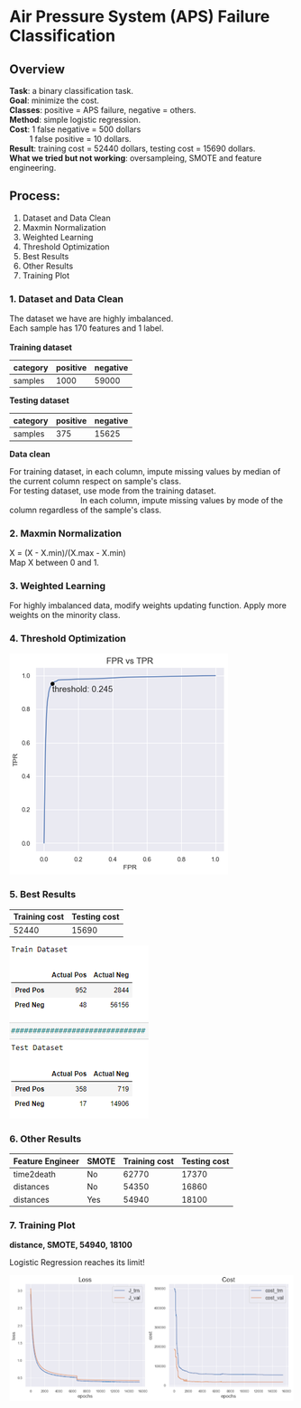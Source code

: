 # Air Pressure System (APS) Failure Classification

## Overview
**Task**: a binary classification task. <br>
**Goal**: minimize the cost. <br>
**Classes**: positive = APS failure, negative = others. <br>
**Method**: simple logistic regression. <br>
**Cost**: 1 false negative = 500 dollars <br>&nbsp;&nbsp;&nbsp;&nbsp;&nbsp;&nbsp;&nbsp;&nbsp;
1 false positive = 10 dollars. <br>
**Result**: training cost = 52440 dollars, testing cost = 15690 dollars. <br>
**What we tried but not working**: oversampleing, SMOTE and feature engineering.

## Process:
1. Dataset and Data Clean
2. Maxmin Normalization
3. Weighted Learning
4. Threshold Optimization
5. Best Results
6. Other Results
7. Training Plot

### 1. Dataset and Data Clean
The dataset we have are highly imbalanced. <br>
Each sample has 170 features and 1 label. <br>
<br>
**Training dataset**

category	| positive | 	negative
------|------------|-----------
samples | 1000 |	59000

**Testing dataset**

category	| positive | 	negative
------|------------|-----------
samples | 375 |	15625

**Data clean**

For training dataset, in each column, impute missing values by median of the current column respect on sample's class. <br>
For testing dataset, use mode from the training dataset. <br> &nbsp;&nbsp;&nbsp;&nbsp;&nbsp;&nbsp;&nbsp;&nbsp;&nbsp;&nbsp;&nbsp;&nbsp;&nbsp;&nbsp;&nbsp;&nbsp;&nbsp;&nbsp;&nbsp;&nbsp;&nbsp;&nbsp;&nbsp;&nbsp;&nbsp;&nbsp;&nbsp;&nbsp;&nbsp;&nbsp;&nbsp;
In each column, impute missing values by mode of the column regardless of the sample's class. <br>

### 2. Maxmin Normalization

X = (X - X.min)/(X.max - X.min) <br>
Map X between 0 and 1. <br>

### 3. Weighted Learning

For highly imbalanced data, modify weights updating function.
Apply more weights on the minority class.

### 4. Threshold Optimization

![threshold optimization](/results/threshold_optimization.png)

### 5. Best Results

Training cost | 	Testing cost
--------------|---------------
52440 |	15690

![confusion matrix](/results/confusion_matrix.png)

### 6. Other Results

Feature Engineer | SMOTE | Training cost | 	Testing cost
-----------------|-------|---------------|---------------
time2death | No | 62770 |	17370
distances | No | 54350 |	16860
distances | Yes | 54940 |	18100

### 7. Training Plot

**distance, SMOTE, 54940, 18100**<br>

Logistic Regression reaches its limit! <br>

![plots](/results/distance%20and%20SMOTE.png)

